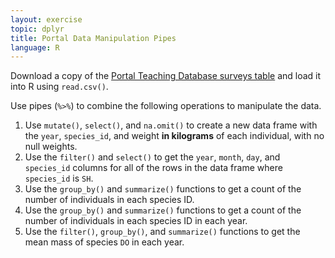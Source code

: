 ```yaml
---
layout: exercise
topic: dplyr
title: Portal Data Manipulation Pipes
language: R
---
```


Download a copy of the
[Portal Teaching Database surveys table](https://ndownloader.figshare.com/files/2292172)
and load it into R using `read.csv()`.

Use pipes (`%>%`) to combine the following operations to manipulate the data.

1. Use `mutate()`, `select()`, and `na.omit()` to create a new data frame with
   the `year`, `species_id`, and weight **in kilograms** of each individual,
   with no null weights.
2. Use the `filter()` and `select()` to get the `year`, `month`, `day`, and
   `species_id` columns for all of the rows in the data frame where `species_id`
   is `SH`.
3. Use the `group_by()` and `summarize()` functions to get a count of the number
   of individuals in each species ID.
4. Use the `group_by()` and `summarize()` functions to get a count of the number
   of individuals in each species ID in each year.
5. Use the `filter()`, `group_by()`, and `summarize()` functions to get the mean
   mass of species `DO` in each year.